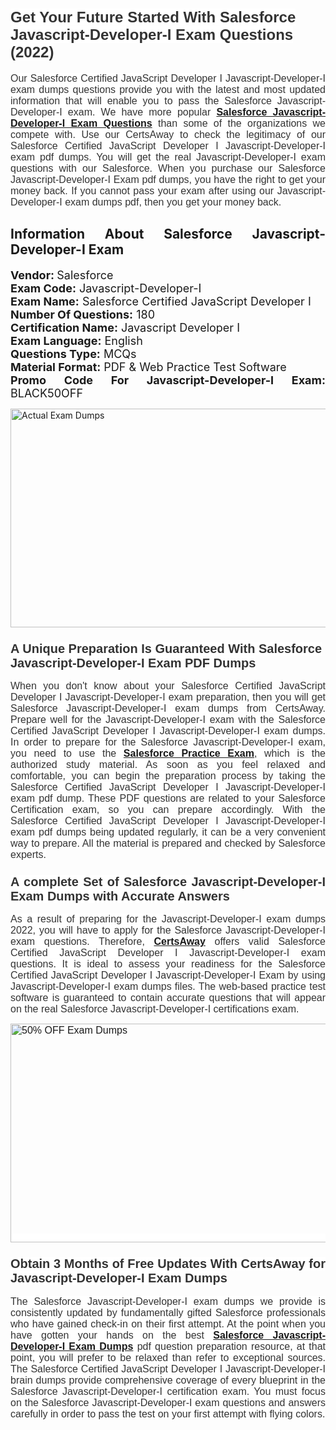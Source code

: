 <h1><span style="font-size:24px"><span style="font-family:Calibri,sans-serif"><strong><span style="background-color:white"><span style="font-family:"Verdana",sans-serif"><span style="color:#333333">Get Your Future Started With Salesforce Javascript-Developer-I Exam Questions (2022)</span></span></span></strong></span></span></h1> <p style="text-align:justify"><span style="font-size:11pt"><span style="font-family:Calibri,sans-serif"><span style="font-size:12.0pt"><span style="background-color:white"><span style="font-family:"Verdana",sans-serif"><span style="color:#333333">Our Salesforce Certified JavaScript Developer I Javascript-Developer-I exam dumps questions provide you with the latest and most updated information that will enable you to pass the Salesforce Javascript-Developer-I exam. We have more popular <a href="https://www.certsaway.com/salesforce/javascript-developer-i-exam-dumps"><strong>Salesforce Javascript-Developer-I Exam Questions</strong></a> than some of the organizations we compete with. Use our CertsAway to check the legitimacy of our Salesforce Certified JavaScript Developer I Javascript-Developer-I exam pdf dumps. You will get the real Javascript-Developer-I exam questions with our Salesforce. When you purchase our Salesforce Javascript-Developer-I Exam pdf dumps, you have the right to get your money back. If you cannot pass your exam after using our Javascript-Developer-I exam dumps pdf, then you get your money back.</span></span></span></span></span></span></p> <h2 style="text-align:justify"><strong>Information About Salesforce Javascript-Developer-I Exam</strong></h2> <p style="text-align:justify"><span style="font-size:18px"><strong>Vendor: </strong>Salesforce<br /> <strong>Exam Code:</strong> Javascript-Developer-I<br /> <strong>Exam Name:</strong> Salesforce Certified JavaScript Developer I<br /> <strong>Number Of Questions:</strong> 180<br /> <strong>Certification Name:</strong> Javascript Developer I<br /> <strong>Exam Language:</strong> English<br /> <strong>Questions Type:</strong> MCQs<br /> <strong>Material Format:</strong> PDF & Web Practice Test Software<br /> <strong>Promo Code For Javascript-Developer-I Exam:</strong> BLACK50OFF</span></p> <p style="text-align:justify"><a href="https://www.certsaway.com/salesforce/javascript-developer-i-exam-dumps" rel="no-follow"><img alt="Actual Exam Dumps" src="https://blogger.googleusercontent.com/img/b/R29vZ2xl/AVvXsEhM7PDiBcnX1lSN-cQmq5aA7zhxn_sWcl74tkXOSfPCo3QtIY975M9XJLCwEgJ4RXKA47zmJGF6HERJJhyy2xAB8wXG6sgIARPXgzYSBnCmQcQUSzkzAw-rnNk2tBWror0N27JemDbU_7iS0jGjJohQplsk8CyGpJdZ9YktQ0Yz6f7IdzI5OZob-D4eGg/s1382/ca1.png" style="height:350px; width:750px" /></a></p> <h3><span style="font-size:20px"><strong><span style="font-family:Calibri,sans-serif"><span style="background-color:white"><span style="font-family:"Verdana",sans-serif"><span style="color:#333333">A Unique Preparation Is Guaranteed With Salesforce Javascript-Developer-I Exam PDF Dumps</span></span></span></span></strong></span></h3> <p style="text-align:justify"><span style="font-size:11pt"><span style="font-family:Calibri,sans-serif"><span style="font-size:12.0pt"><span style="background-color:white"><span style="font-family:"Verdana",sans-serif"><span style="color:#333333">When you don't know about your Salesforce Certified JavaScript Developer I Javascript-Developer-I exam preparation, then you will get Salesforce Javascript-Developer-I exam dumps from CertsAway. Prepare well for the Javascript-Developer-I exam with the Salesforce Certified JavaScript Developer I Javascript-Developer-I exam dumps. In order to prepare for the Salesforce Javascript-Developer-I exam, you need to use the <a href="https://www.certsaway.com/salesforce-questions"><strong>Salesforce Practice Exam</strong></a>, which is the authorized study material. As soon as you feel relaxed and comfortable, you can begin the preparation process by taking the Salesforce Certified JavaScript Developer I Javascript-Developer-I exam pdf dump. These PDF questions are related to your Salesforce Certification exam, so you can prepare accordingly. With the Salesforce Certified JavaScript Developer I Javascript-Developer-I exam pdf dumps being updated regularly, it can be a very convenient way to prepare. All the material is prepared and checked by Salesforce experts.</span></span></span></span></span></span></p> <h3 style="text-align:justify"><span style="font-size:20px"><span style="font-family:Calibri,sans-serif"><strong><span style="background-color:white"><span style="font-family:"Verdana",sans-serif"><span style="color:#333333">A complete Set of Salesforce Javascript-Developer-I Exam Dumps with Accurate Answers</span></span></span></strong></span></span></h3> <p style="text-align:justify"><span style="font-size:11pt"><span style="font-family:Calibri,sans-serif"><span style="font-size:12.0pt"><span style="background-color:white"><span style="font-family:"Verdana",sans-serif"><span style="color:#333333">As a result of preparing for the Javascript-Developer-I exam dumps 2022, you will have to apply for the Salesforce Javascript-Developer-I exam questions. Therefore, <a href=" https://www.certsaway.com/"><strong>CertsAway</strong></a> offers valid Salesforce Certified JavaScript Developer I Javascript-Developer-I exam questions. It is ideal to assess your readiness for the Salesforce Certified JavaScript Developer I Javascript-Developer-I Exam by using Javascript-Developer-I exam dumps files. The web-based practice test software is guaranteed to contain accurate questions that will appear on the real Salesforce Javascript-Developer-I certifications exam.</span></span></span></span></span></span></p> <p style="text-align:justify"><span style="font-size:11pt"><span style="font-family:Calibri,sans-serif"><span style="font-size:12.0pt"><span style="background-color:white"><span style="font-family:"Verdana",sans-serif"><span style="color:#333333"><a href="https://www.certsaway.com/salesforce/javascript-developer-i-exam-dumps" rel="no-follow"><img alt="50% OFF Exam Dumps" src="https://www.certcollections.com/uploads/content/c2.png" style="height:350px; width:750px" /></a></span></span></span></span></span></span></p> <h3 style="text-align:justify"><span style="font-size:20px"><strong><span style="font-family:Calibri,sans-serif"><span style="background-color:white"><span style="font-family:"Verdana",sans-serif"><span style="color:#333333">Obtain 3 Months of Free Updates With CertsAway for Javascript-Developer-I Exam Dumps</span></span></span></span></strong></span></h3> <p style="text-align:justify"><span style="font-size:11pt"><span style="font-family:Calibri,sans-serif"><span style="font-size:12.0pt"><span style="background-color:white"><span style="font-family:"Verdana",sans-serif"><span style="color:#333333">The Salesforce Javascript-Developer-I exam dumps we provide is consistently updated by fundamentally gifted Salesforce professionals who have gained check-in on their first attempt. At the point when you have gotten your hands on the best <a href="https://www.certsaway.com/salesforce/javascript-developer-i-exam-dumps"><strong>Salesforce Javascript-Developer-I Exam Dumps</strong></a> pdf question preparation resource, at that point, you will prefer to be relaxed than refer to exceptional sources. The Salesforce Certified JavaScript Developer I Javascript-Developer-I brain dumps provide comprehensive coverage of every blueprint in the Salesforce Javascript-Developer-I certification exam. You must focus on the Salesforce Javascript-Developer-I exam questions and answers carefully in order to pass the test on your first attempt with flying colors.</span></span></span></span></span></span></p>
